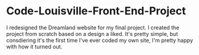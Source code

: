 # Code-Louisville-Front-End-Project
I redesigned the Dreamland website for my final project. I created the project from scratch based on a design a liked. It's pretty simple, but consdiering it's the first time I've ever coded my own site, I'm pretty happy with how it turned out.
